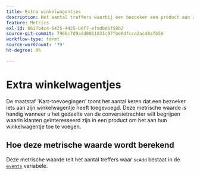 ```yaml
---
title: Extra winkelwagentjes
description: Het aantal treffers waarbij een bezoeker een product aan zijn winkelwagentje heeft toegevoegd.
feature: Metrics
exl-id: 0617b4c4-6425-4425-b6f7-efadbd6f58b2
source-git-commit: 7966c7d9add0011831c97fbe0dfcca2acd8afb58
workflow-type: tm+mt
source-wordcount: '79'
ht-degree: 0%

---
```


# Extra winkelwagentjes

De maatstaf &#39;Kart-toevoegingen&#39; toont het aantal keren dat een bezoeker iets aan zijn winkelwagentje heeft toegevoegd. Deze metrische waarde is handig wanneer u het gedeelte van de conversietrechter wilt begrijpen waarin klanten geïnteresseerd zijn in een product om het aan hun winkelwagentje toe te voegen.

## Hoe deze metrische waarde wordt berekend

Deze metrische waarde telt het aantal treffers waar `scAdd` bestaat in de [`events`](/help/implement/vars/page-vars/events/events-overview.md) variabele.
